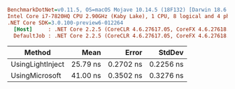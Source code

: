 ``` ini

BenchmarkDotNet=v0.11.5, OS=macOS Mojave 10.14.5 (18F132) [Darwin 18.6.0]
Intel Core i7-7820HQ CPU 2.90GHz (Kaby Lake), 1 CPU, 8 logical and 4 physical cores
.NET Core SDK=3.0.100-preview6-012264
  [Host]     : .NET Core 2.2.5 (CoreCLR 4.6.27617.05, CoreFX 4.6.27618.01), 64bit RyuJIT
  DefaultJob : .NET Core 2.2.5 (CoreCLR 4.6.27617.05, CoreFX 4.6.27618.01), 64bit RyuJIT


```
|           Method |     Mean |     Error |    StdDev |
|----------------- |---------:|----------:|----------:|
| UsingLightInject | 25.79 ns | 0.2702 ns | 0.2256 ns |
|   UsingMicrosoft | 41.00 ns | 0.3502 ns | 0.3276 ns |
